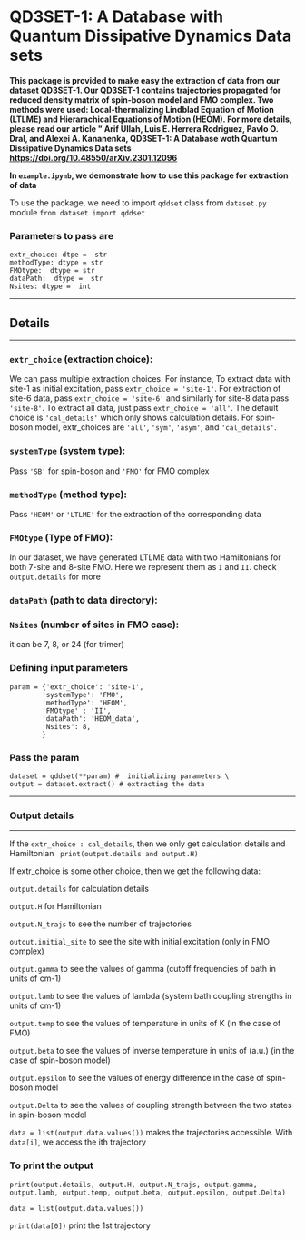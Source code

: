 # QD3SET-1: A Database with Quantum Dissipative Dynamics Data sets
**This package is provided to make easy the extraction of data from our dataset QD3SET-1. Our QD3SET-1 contains trajectories propagated for reduced density matrix of spin-boson model and FMO complex. Two methods were used: Local-thermalizing Lindblad Equation of Motion (LTLME) and Hierarachical Equations of Motion (HEOM). For more details, please read our article " Arif Ullah, Luis E. Herrera Rodriguez, Pavlo O. Dral, and Alexei A. Kananenka, QD3SET-1: A Database woth Quantum Dissipative Dynamics Data sets https://doi.org/10.48550/arXiv.2301.12096**

**In ```example.ipynb```, we demonstrate how to use this package for extraction of data**

To use the package, we need to import ```qddset``` class from ```dataset.py``` module
```from dataset import qddset```
### Parameters to pass are
 ```
 extr_choice: dtpe =  str 
 methodType: dtype = str  
 FMOtype:  dtype = str  
 dataPath:  dtype =  str  
 Nsites: dtype =  int  
```
***********************
##   Details 
***********************

### ```extr_choice``` (extraction choice):
 We can pass multiple extraction choices. For instance, To extract data with site-1 as initial excitation, 
 pass ```extr_choice = 'site-1'```. For extraction of site-6 data, 
 pass ```extr_choice = 'site-6'``` and similarly for site-8 data pass ```'site-8'```. 
 To extract all data, just pass ```extr_choice = 'all'```. The default choice is ```'cal_details'``` which 
 only shows calculation details. For spin-boson model, extr_choices are ```'all'```, ```'sym'```, ```'asym'```, and ```'cal_details'```.

### ```systemType``` (system type): 
Pass ```'SB'``` for spin-boson and ```'FMO'``` for FMO complex

### ```methodType``` (method type):
Pass ```'HEOM'``` or ```'LTLME'``` for the extraction of the corresponding data

### ```FMOtype``` (Type of FMO):
 In our dataset, we have generated LTLME data with two Hamiltonians for both 
 7-site and 8-site FMO. Here we represent them as ```I``` and ```II```. check ```output.details```
 for more

### ```dataPath``` (path to data directory):

### ```Nsites``` (number of sites in FMO case):
 it can be 7, 8, or 24 (for trimer)

### Defining input parameters 
```
param = {'extr_choice': 'site-1', 
        'systemType': 'FMO', 
        'methodType': 'HEOM',
        'FMOtype' : 'II',
        'dataPath': 'HEOM_data',
        'Nsites': 8, 
        }
 ```       
   
### Pass the param
```
dataset = qddset(**param) #  initializing parameters \
output = dataset.extract() # extracting the data
```
***********************
###  Output details
***********************

 If the ```extr_choice : cal_details```, then we only get calculation details and Hamiltonian 
``` print(output.details and output.H)```

 If extr_choice is some other choice, then we get the following data:
 
 ```output.details``` for calculation details
 
 ```output.H``` for Hamiltonian
 
 ```output.N_trajs``` to see the number of trajectories
 
 ```outout.initial_site``` to see the site with initial excitation (only in FMO complex) 
 
 ```output.gamma``` to see the values of gamma (cutoff frequencies of bath in units of cm-1)
 
 ```output.lamb``` to see the values of lambda (system bath coupling strengths in units of cm-1)
 
 ```output.temp``` to see the values of temperature in units of K (in the case of FMO)
 
  ```output.beta``` to see the values of inverse temperature in units of (a.u.) (in the case of spin-boson model)
 
 ```output.epsilon``` to see the values of energy difference in the case of spin-boson model
 
 ```output.Delta```  to see the values of coupling strength between the two states in spin-boson model
 
 ```data = list(output.data.values())``` makes the trajectories accessible. With ```data[i]```, we
 access the ith trajectory

### To print the output 

```print(output.details, output.H, output.N_trajs, output.gamma, output.lamb, output.temp, output.beta, output.epsilon, output.Delta)```

```data = list(output.data.values())```

```print(data[0])```  print the 1st trajectory
